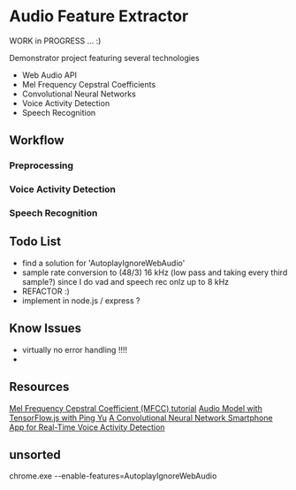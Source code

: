 # Audio Feature Extractor

WORK in PROGRESS ... :)

Demonstrator project featuring several technologies

- Web Audio API
- Mel Frequency Cepstral Coefficients
- Convolutional Neural Networks
- Voice Activity Detection
- Speech Recognition

## Workflow

### Preprocessing


### Voice Activity Detection


### Speech Recognition


## Todo List

- find a solution for 'AutoplayIgnoreWebAudio'
- sample rate conversion to (48/3) 16 kHz (low pass and taking every third sample?) since I do vad and speech rec onlz up to 8 kHz
- REFACTOR :)
- implement in node.js / express ?


## Know Issues

- virtually no error handling !!!!
- 
 

## Resources

[Mel Frequency Cepstral Coefficient (MFCC) tutorial](http://practicalcryptography.com/miscellaneous/machine-learning/guide-mel-frequency-cepstral-coefficients-mfccs/)
[Audio Model with TensorFlow.js with Ping Yu](https://www.youtube.com/watch?v=-1QGEQWhmSI)
[A Convolutional Neural Network Smartphone App for Real-Time Voice Activity Detection](https://www.ncbi.nlm.nih.gov/pmc/articles/PMC6150492/)


## unsorted

chrome.exe --enable-features=AutoplayIgnoreWebAudio
